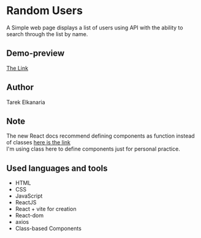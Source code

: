 # Random Users

A Simple web page displays a list of users using API with the ability to search through the list by name.

## Demo-preview

[The Link](https://random-users-elkanaria.netlify.app)

## Author

Tarek Elkanaria

## Note

The new React docs recommend defining components as function instead of classes [here is the link](https://react.dev/reference/react/Component)  
 I'm using class here to define components just for personal practice.

## Used languages and tools

- HTML
- CSS
- JavaScript
- ReactJS
- React + vite for creation
- React-dom
- axios
- Class-based Components
